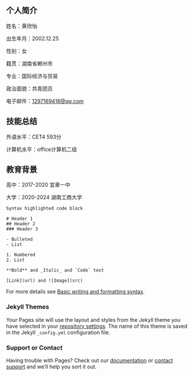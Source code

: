 ## 个人简介
姓名：黄欣怡   

出生年月：2002.12.25 

性别：女

籍贯：湖南省郴州市

专业：国际经济与贸易

政治面貌：共青团员

电子邮件：1297169418@qq.com

## 技能总结
外语水平：CET4 593分

计算机水平：office计算机二级

## 教育背景
高中：2017-2020  宜章一中

大学：2020-2024  湖南工商大学

```大学主修课程
Syntax highlighted code block

# Header 1
## Header 2
### Header 3

- Bulleted
- List

1. Numbered
2. List

**Bold** and _Italic_ and `Code` text

[Link](url) and ![Image](src)
```

For more details see [Basic writing and formatting syntax](https://docs.github.com/en/github/writing-on-github/getting-started-with-writing-and-formatting-on-github/basic-writing-and-formatting-syntax).

### Jekyll Themes

Your Pages site will use the layout and styles from the Jekyll theme you have selected in your [repository settings](https://github.com/vickiihuang/vickiihuang.github.io/settings/pages). The name of this theme is saved in the Jekyll `_config.yml` configuration file.

### Support or Contact

Having trouble with Pages? Check out our [documentation](https://docs.github.com/categories/github-pages-basics/) or [contact support](https://support.github.com/contact) and we’ll help you sort it out.
